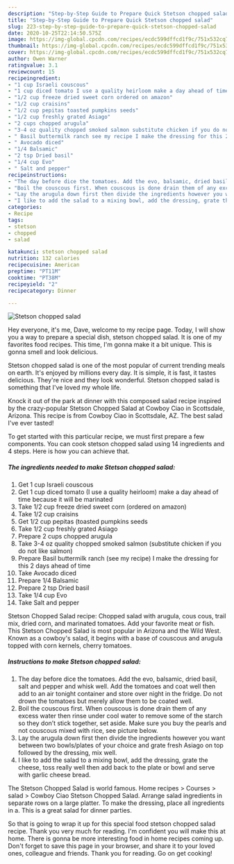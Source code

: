 ```yaml
---
description: "Step-by-Step Guide to Prepare Quick Stetson chopped salad"
title: "Step-by-Step Guide to Prepare Quick Stetson chopped salad"
slug: 223-step-by-step-guide-to-prepare-quick-stetson-chopped-salad
date: 2020-10-25T22:14:50.575Z
image: https://img-global.cpcdn.com/recipes/ecdc599dffcd1f9c/751x532cq70/stetson-chopped-salad-recipe-main-photo.jpg
thumbnail: https://img-global.cpcdn.com/recipes/ecdc599dffcd1f9c/751x532cq70/stetson-chopped-salad-recipe-main-photo.jpg
cover: https://img-global.cpcdn.com/recipes/ecdc599dffcd1f9c/751x532cq70/stetson-chopped-salad-recipe-main-photo.jpg
author: Owen Warner
ratingvalue: 3.1
reviewcount: 15
recipeingredient:
- "1 cup Israeli couscous"
- "1 cup diced tomato I use a quality heirloom make a day ahead of time because it will be marinated"
- "1/2 cup freeze dried sweet corn ordered on amazon"
- "1/2 cup craisins"
- "1/2 cup pepitas toasted pumpkins seeds"
- "1/2 cup freshly grated Asiago"
- "2 cups chopped arugula"
- "3-4 oz quality chopped smoked salmon substitute chicken if you do not like salmon"
- " Basil buttermilk ranch see my recipe I make the dressing for this 2 days ahead of time"
- " Avocado diced"
- "1/4 Balsamic"
- "2 tsp Dried basil"
- "1/4 cup Evo"
- " Salt and pepper"
recipeinstructions:
- "The day before dice the tomatoes. Add the evo, balsamic, dried basil, salt and pepper and whisk well. Add the tomatoes and coat well then add to an air tonight container and store over night in the fridge. Do not drown the tomatoes but merely allow them to be coated well."
- "Boil the couscous first. When couscous is done drain them of any excess water then rinse under cool water to remove some of the starch so they don’t stick together, set aside. Make sure you buy the pearls and not couscous mixed with rice, see picture below."
- "Lay the arugula down first then divide the ingredients however you want between two bowls/plates of your choice and grate fresh Asiago on top followed by the dressing, mix well."
- "I like to add the salad to a mixing bowl, add the dressing, grate the cheese, toss really well then add back to the plate or bowl and serve with garlic cheese bread."
categories:
- Recipe
tags:
- stetson
- chopped
- salad

katakunci: stetson chopped salad 
nutrition: 132 calories
recipecuisine: American
preptime: "PT11M"
cooktime: "PT38M"
recipeyield: "2"
recipecategory: Dinner

---
```



![Stetson chopped salad](https://img-global.cpcdn.com/recipes/ecdc599dffcd1f9c/751x532cq70/stetson-chopped-salad-recipe-main-photo.jpg)

Hey everyone, it's me, Dave, welcome to my recipe page. Today, I will show you a way to prepare a special dish, stetson chopped salad. It is one of my favorites food recipes. This time, I'm gonna make it a bit unique. This is gonna smell and look delicious.

Stetson chopped salad is one of the most popular of current trending meals on earth. It's enjoyed by millions every day. It is simple, it is fast, it tastes delicious. They're nice and they look wonderful. Stetson chopped salad is something that I've loved my whole life.

Knock it out of the park at dinner with this composed salad recipe inspired by the crazy-popular Stetson Chopped Salad at Cowboy Ciao in Scottsdale, Arizona. This recipe is from Cowboy Ciao in Scottsdale, AZ. The best salad I&#39;ve ever tasted!


To get started with this particular recipe, we must first prepare a few components. You can cook stetson chopped salad using 14 ingredients and 4 steps. Here is how you can achieve that.

<!--inarticleads1-->

##### The ingredients needed to make Stetson chopped salad:

1. Get 1 cup Israeli couscous
1. Get 1 cup diced tomato (I use a quality heirloom) make a day ahead of time because it will be marinated
1. Take 1/2 cup freeze dried sweet corn (ordered on amazon)
1. Take 1/2 cup craisins
1. Get 1/2 cup pepitas (toasted pumpkins seeds
1. Take 1/2 cup freshly grated Asiago
1. Prepare 2 cups chopped arugula
1. Take 3-4 oz quality chopped smoked salmon (substitute chicken if you do not like salmon)
1. Prepare  Basil buttermilk ranch (see my recipe) I make the dressing for this 2 days ahead of time
1. Take  Avocado diced
1. Prepare 1/4 Balsamic
1. Prepare 2 tsp Dried basil
1. Take 1/4 cup Evo
1. Take  Salt and pepper


Stetson Chopped Salad recipe: Chopped salad with arugula, cous cous, trail mix, dried corn, and marinated tomatoes. Add your favorite meat or fish. This Stetson Chopped Salad is most popular in Arizona and the Wild West. Known as a cowboy&#39;s salad, it begins with a base of couscous and arugula topped with corn kernels, cherry tomatoes. 

<!--inarticleads2-->

##### Instructions to make Stetson chopped salad:

1. The day before dice the tomatoes. Add the evo, balsamic, dried basil, salt and pepper and whisk well. Add the tomatoes and coat well then add to an air tonight container and store over night in the fridge. Do not drown the tomatoes but merely allow them to be coated well.
1. Boil the couscous first. When couscous is done drain them of any excess water then rinse under cool water to remove some of the starch so they don’t stick together, set aside. Make sure you buy the pearls and not couscous mixed with rice, see picture below.
1. Lay the arugula down first then divide the ingredients however you want between two bowls/plates of your choice and grate fresh Asiago on top followed by the dressing, mix well.
1. I like to add the salad to a mixing bowl, add the dressing, grate the cheese, toss really well then add back to the plate or bowl and serve with garlic cheese bread.


The Stetson Chopped Salad is world famous. Home recipes &gt; Courses &gt; salad &gt; Cowboy Ciao Stetson Chopped Salad. Arrange salad ingredients in separate rows on a large platter. To make the dressing, place all ingredients in a. This is a great salad for dinner parties. 

So that is going to wrap it up for this special food stetson chopped salad recipe. Thank you very much for reading. I'm confident you will make this at home. There is gonna be more interesting food in home recipes coming up. Don't forget to save this page in your browser, and share it to your loved ones, colleague and friends. Thank you for reading. Go on get cooking!
